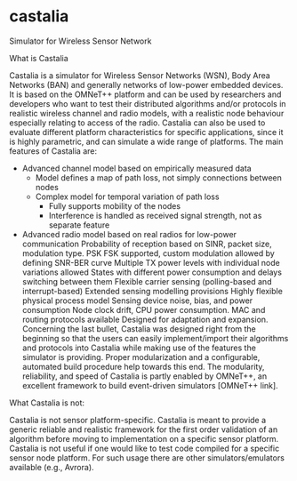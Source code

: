 castalia
========

Simulator for Wireless Sensor Network

What is Castalia

Castalia is a simulator for Wireless Sensor Networks (WSN), Body Area Networks (BAN) and generally networks of low-power embedded devices. It is based on the OMNeT++ platform and can be used by researchers and developers who want to test their distributed algorithms and/or protocols in realistic wireless channel and radio models, with a realistic node behaviour especially relating to access of the radio. Castalia can also be used to evaluate different platform characteristics for specific applications, since it is highly parametric, and can simulate a wide range of platforms. The main features of Castalia are:

  - Advanced channel model based on empirically measured data
      - Model defines a map of path loss, not simply connections between nodes
      - Complex model for temporal variation of path loss
        - Fully supports mobility of the nodes
        - Interference is handled as received signal strength, not as separate feature
  - Advanced radio model based on real radios for low-power communication
Probability of reception based on SINR, packet size, modulation type. PSK FSK supported, custom modulation allowed by defining SNR-BER curve
Multiple TX power levels with individual node variations allowed
States with different power consumption and delays switching between them
Flexible carrier sensing (polling-based and interrupt-based)
Extended sensing modelling provisions
Highly flexible physical process model
Sensing device noise, bias, and power consumption
Node clock drift, CPU power consumption.
MAC and routing protocols available
Designed for adaptation and expansion.
Concerning the last bullet, Castalia was designed right from the beginning so that the users can easily implement/import their algorithms and protocols into Castalia while making use of the features the simulator is providing. Proper modularization and a configurable, automated build procedure help towards this end. The modularity, reliability, and speed of Castalia is partly enabled by OMNeT++, an excellent framework to build event-driven simulators [OMNeT++ link].


What Castalia is not:

Castalia is not sensor platform-specific. Castalia is meant to provide a generic reliable and realistic framework for the first order validation of an algorithm before moving to implementation on a specific sensor platform. Castalia is not useful if one would like to test code compiled for a specific sensor node platform. For such usage there are other simulators/emulators available (e.g., Avrora).